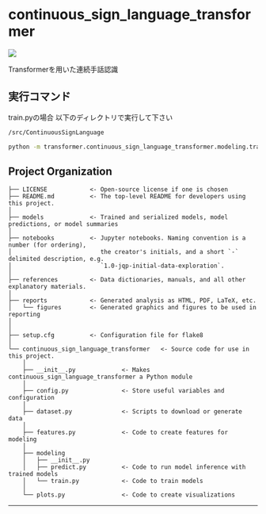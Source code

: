 # continuous_sign_language_transformer

<a target="_blank" href="https://cookiecutter-data-science.drivendata.org/">
    <img src="https://img.shields.io/badge/CCDS-Project%20template-328F97?logo=cookiecutter" />
</a>

Transformerを用いた連続手話認識

## 実行コマンド
train.pyの場合
以下のディレクトリで実行して下さい
```bash
/src/ContinuousSignLanguage
```
```bash
python -m transformer.continuous_sign_language_transformer.modeling.train
```

## Project Organization

```
├── LICENSE            <- Open-source license if one is chosen
├── README.md          <- The top-level README for developers using this project.
│
├── models             <- Trained and serialized models, model predictions, or model summaries
│
├── notebooks          <- Jupyter notebooks. Naming convention is a number (for ordering),
│                         the creator's initials, and a short `-` delimited description, e.g.
│                         `1.0-jqp-initial-data-exploration`.
│
├── references         <- Data dictionaries, manuals, and all other explanatory materials.
│
├── reports            <- Generated analysis as HTML, PDF, LaTeX, etc.
│   └── figures        <- Generated graphics and figures to be used in reporting
│
│
├── setup.cfg          <- Configuration file for flake8
│
└── continuous_sign_language_transformer   <- Source code for use in this project.
    │
    ├── __init__.py             <- Makes continuous_sign_language_transformer a Python module
    │
    ├── config.py               <- Store useful variables and configuration
    │
    ├── dataset.py              <- Scripts to download or generate data
    │
    ├── features.py             <- Code to create features for modeling
    │
    ├── modeling                
    │   ├── __init__.py 
    │   ├── predict.py          <- Code to run model inference with trained models          
    │   └── train.py            <- Code to train models
    │
    └── plots.py                <- Code to create visualizations
```

--------

